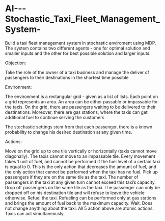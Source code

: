 # AI---Stochastic_Taxi_Fleet_Management_System-

Build a taxi fleet management system in stochastic enviroment using MDP.
The system contains two different agents - one for optimal solution and smaller inputs and the other for best possible solution and larger inputs.

Objection:

Take the role of the owner of a taxi business and manage the deliver of passengers to their destinations in the shortest time possible

Environment:

The environment is a rectangular grid - given as a list of lists. Each point on a grid represents an area. An area can be either passable or impassable for the taxis. On the grid, there are passengers waiting to be delivered to their destinations. Moreover, there are gas stations, where the taxis can get additional fuel to continue serving the customers.

The stochastic settings stem from that each passenger, there is a known probability to change his desired destination at any given time.

Actions:

Move on the grid up to one tile vertically or horizontally (taxis cannot move diagonally). The taxis cannot move to an impassable tile. Every movement takes 1 unit of fuel, and cannot be performed if the fuel level of a certain taxi is equal to 0. This is the only action that decreases the amount of fuel, and the only action that cannot be performed when the taxi has no fuel.
Pick up passengers if they are on the same tile as the taxi. The number of passengers in the taxi at any given turn cannot exceed this taxi’s capacity.
Drop off passengers on the same tile as the taxi. The passenger can only be dropped off on his destination tile and will refuse to leave the vehicle otherwise.
Refuel the taxi. Refueling can be performed only at gas stations and brings the amount of fuel back to the maximum capacity.
Wait. Does not change anything about the taxi. All 5 action above are atomic actions. Taxis can act simultaneously.
